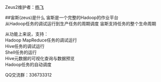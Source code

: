 Zeus2维护者：<a href="mailto:yangf.sky@gmail.com">杨飞</a>  

##宙斯(zeus)是什么
宙斯是一个完整的Hadoop的作业平台  
从Hadoop任务的调试运行到生产任务的周期调度
宙斯支持任务的整个生命周期

从功能上来说，支持：  
Hadoop MapReduce任务的调试运行  
Hive任务的调试运行  
Shell任务的运行    
Hive元数据的可视化查询与数据预览  
Hadoop任务的自动调度  


QQ交流群：336733312  
